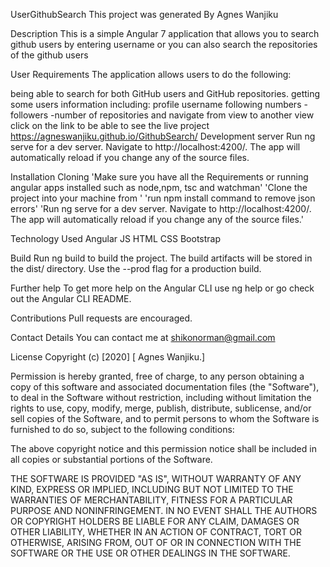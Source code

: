 UserGithubSearch This project was generated By Agnes Wanjiku

Description This is a simple Angular 7 application that allows you to search github users by entering username or you can also search the repositories of the github users

User Requirements The application allows users to do the following:

being able to search for both GitHub users and GitHub repositories. getting some users information including: profile username following numbers -followers -number of repositories and navigate from view to another view click on the link to be able to see the live project https://agneswanjiku.github.io/GithubSearch/ Development server Run ng serve for a dev server. Navigate to http://localhost:4200/. The app will automatically reload if you change any of the source files.

Installation Cloning 'Make sure you have all the Requirements or running angular apps installed such as node,npm, tsc and watchman' 'Clone the project into your machine from ' 'run npm install command to remove json errors' 'Run ng serve for a dev server. Navigate to http://localhost:4200/. The app will automatically reload if you change any of the source files.'

Technology Used Angular JS HTML CSS Bootstrap

Build Run ng build to build the project. The build artifacts will be stored in the dist/ directory. Use the --prod flag for a production build.

Further help To get more help on the Angular CLI use ng help or go check out the Angular CLI README.

Contributions Pull requests are encouraged.

Contact Details You can contact me at shikonorman@gmail.com

License Copyright (c) [2020] [ Agnes Wanjiku.]

Permission is hereby granted, free of charge, to any person obtaining a copy of this software and associated documentation files (the "Software"), to deal in the Software without restriction, including without limitation the rights to use, copy, modify, merge, publish, distribute, sublicense, and/or sell copies of the Software, and to permit persons to whom the Software is furnished to do so, subject to the following conditions:

The above copyright notice and this permission notice shall be included in all copies or substantial portions of the Software.

THE SOFTWARE IS PROVIDED "AS IS", WITHOUT WARRANTY OF ANY KIND, EXPRESS OR IMPLIED, INCLUDING BUT NOT LIMITED TO THE WARRANTIES OF MERCHANTABILITY, FITNESS FOR A PARTICULAR PURPOSE AND NONINFRINGEMENT. IN NO EVENT SHALL THE AUTHORS OR COPYRIGHT HOLDERS BE LIABLE FOR ANY CLAIM, DAMAGES OR OTHER LIABILITY, WHETHER IN AN ACTION OF CONTRACT, TORT OR OTHERWISE, ARISING FROM, OUT OF OR IN CONNECTION WITH THE SOFTWARE OR THE USE OR OTHER DEALINGS IN THE SOFTWARE.
